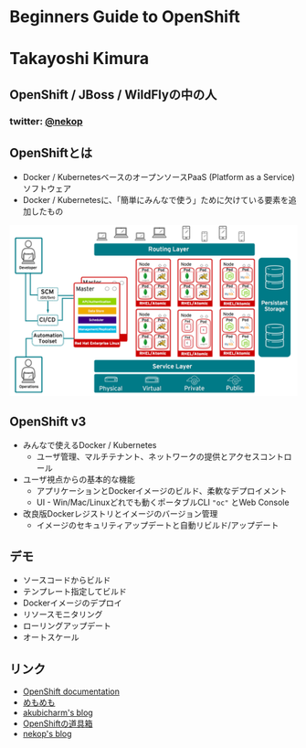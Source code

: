 # Beginners Guide to OpenShift



# Takayoshi Kimura
## OpenShift / JBoss / WildFlyの中の人
### twitter: [@nekop](https://twitter.com/nekop)



## OpenShiftとは
<!-- .slide: data-background="images/openshift-jjug/openshift_reverse.png" data-background-size="512px" data-background-position="top right" -->

- Docker / KubernetesベースのオープンソースPaaS (Platform as a Service)ソフトウェア
- Docker / Kubernetesに、「簡単にみんなで使う」ために欠けている要素を追加したもの



![origin](images/openshift-jjug/origin-overview.png)



## OpenShift v3
<!-- .slide: data-background="images/openshift-jjug/openshift_reverse.png" data-background-size="512px" data-background-position="top right" -->

- みんなで使えるDocker / Kubernetes
  - ユーザ管理、マルチテナント、ネットワークの提供とアクセスコントロール
- ユーザ視点からの基本的な機能
  - アプリケーションとDockerイメージのビルド、柔軟なデプロイメント
  - UI - Win/Mac/Linuxどれでも動くポータブルCLI `"oc"` とWeb Console
- 改良版Dockerレジストリとイメージのバージョン管理
  - イメージのセキュリティアップデートと自動リビルド/アップデート



## デモ

- ソースコードからビルド
- テンプレート指定してビルド
- Dockerイメージのデプロイ
- リソースモニタリング
- ローリングアップデート
- オートスケール



## リンク

- [OpenShift documentation](https://docs.openshift.org/latest/welcome/index.html)
- [めもめも](http://enakai00.hatenablog.com/)
- [akubicharm's blog](http://akubicharm.hatenablog.com/)
- [OpenShiftの道具箱](http://jp-redhat.com/openeye_online/column/omizo/)
- [nekop's blog](http://nekop.hatenablog.com/)


